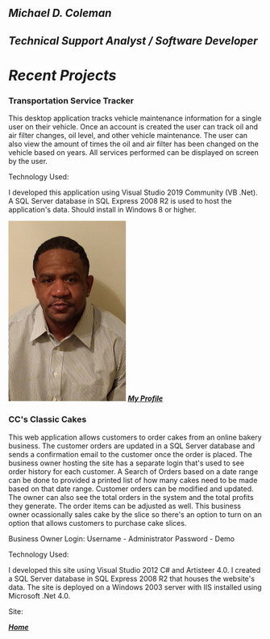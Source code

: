 ## **_Michael D. Coleman_** 
## **_Technical Support Analyst / Software Developer_**

# **_Recent Projects_**

### **Transportation Service Tracker**

This desktop application tracks vehicle maintenance information for a single user on their vehicle. Once an account is created the user can track oil and air filter changes, oil level, and other vehicle maintenance. The user can also view the amount of times the oil and air filter has been changed on the vehicle based on years. All services performed can be displayed on screen by the user. 

Technology Used:

I developed this application using Visual Studio 2019 Community (VB .Net). A SQL Server database in SQL Express 2008 R2 is used to host the application's data. Should install in Windows 8 or higher.

![Profile](https://github.com/mcflav/mcflav.gethub.io/blob/master/WhiteDressShirt.png)
[**_My Profile_**](https://github.com/mcflav/mcflav.gethub.io/blob/master/Profile.md) 

### **CC's Classic Cakes**

This web application allows customers to order cakes from an online bakery business. The customer orders are updated in a SQL Server database and sends a confirmation email to the customer once the order is placed. The business owner hosting the site has a separate login that's used to see order history for each customer. A Search of Orders based on a date range can be done to provided a printed list of how many cakes need to be made based on that date range. Customer orders can be modified and updated. The owner can also see the total orders in the system and the total profits they generate. The order items can be adjusted as well. This business owner ocassionally sales cake by the slice so there's an option to turn on an option that allows customers to purchase cake slices.  

 

Business Owner Login: Username - Administrator Password - Demo

Technology Used:

I developed this site using Visual Studio 2012 C# and Artisteer 4.0. I created a SQL Server database in SQL Express 2008 R2 that houses the website's data. The site is deployed on a Windows 2003 server with IIS installed using Microsoft .Net 4.0.

Site:

[**_Home_**](https://github.com/mcflav/mcflav.gethub.io/blob/master/Home.md)
